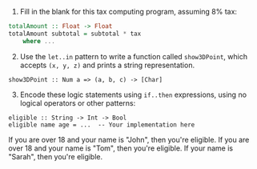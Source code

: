 1. Fill in the blank for this tax computing program, assuming 8% tax:

```haskell
totalAmount :: Float -> Float
totalAmount subtotal = subtotal * tax
    where ...
```

2. Use the `let..in` pattern to write a function called `show3DPoint`, which
   accepts `(x, y, z)` and prints a string representation.

```
show3DPoint :: Num a => (a, b, c) -> [Char]
```


3. Encode these logic statements using `if..then` expressions, using no logical
   operators or other patterns:

```
eligible :: String -> Int -> Bool
eligible name age = ...  -- Your implementation here
```

If you are over 18 and your name is "John", then you're eligible.
If you are over 18 and your name is "Tom", then you're eligible.
If your name is "Sarah", then you're eligible.
